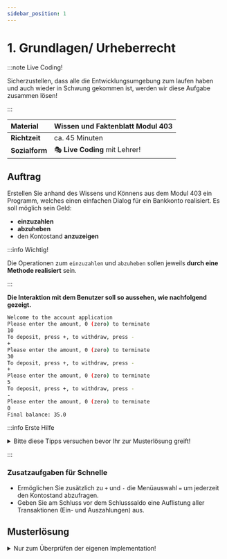 ```yaml
---
sidebar_position: 1
---
```


# 1. Grundlagen/ Urheberrecht

:::note Live Coding!

Sicherzustellen, dass alle die Entwicklungsumgebung zum laufen haben und auch wieder in Schwung gekommen ist, werden wir diese Aufgabe zusammen lösen!

:::

| **Material**   | Wissen und Faktenblatt Modul 403              |
| :------------- | :-------------------------------------------- |
| **Richtzeit**  | ca. 45 Minuten                                |
| **Sozialform** | :performing_arts: **Live Coding** mit Lehrer! |

## Auftrag

Erstellen Sie anhand des Wissens und Könnens aus dem Modul 403 ein Programm, welches einen einfachen Dialog für ein Bankkonto realisiert.
Es soll möglich sein Geld:

- **einzuzahlen**
- **abzuheben**
- den Kontostand **anzuzeigen**

:::info Wichtig!

Die Operationen zum `einzuzahlen` und `abzuheben` sollen jeweils **durch eine Methode realisiert** sein.

:::

**Die Interaktion mit dem Benutzer soll so aussehen, wie nachfolgend gezeigt.**

```bash title="AccountApplication Beispiel Terminal Ausgabe"
Welcome to the account application
Please enter the amount, 0 (zero) to terminate
10
To deposit, press +, to withdraw, press -
+
Please enter the amount, 0 (zero) to terminate
30
To deposit, press +, to withdraw, press -
+
Please enter the amount, 0 (zero) to terminate
5
To deposit, press +, to withdraw, press -
-
Please enter the amount, 0 (zero) to terminate
0
Final balance: 35.0
```

:::info Erste Hilfe

<details>
<summary> Bitte diese Tipps versuchen bevor Ihr zur Musterlösung greift!</summary>

```java
import java.util.Scanner;

public class AccountApplication {
  public static void main(String[] args) {
    Scanner sc = new Scanner(System.in);
    double balance = 0;
    double amount = 0;
    String command = "";

    System.out.println("Welcome to the account application");
    do {
      System.out.println("Please enter the amount, 0 (zero) to terminate");
      amount = sc.nextDouble();
      if (amount != 0) {
        System.out.println("To deposit, press +, to withdraw press -");
        command = sc.next();
        if ("+".equals(command)) {
          // was kommt wohl hier?
        } else if ("-".equals(command)) {
          // was kommt wohl hier?
        }
      }
    } while (amount != 0);
    System.out.println("Final balance: " + "attribute balance"); // was soll hier ausgegeben werden?

    sc.close();
  }

  // deposit => einzahlen
  public static double deposit(double balance, double amount) {
    return 0.0; // implementiere mich
  }

  // withdraw => abheben
  public static double withdraw(double balance, double amount) {
    return 0.0; // implementiere mich
  }
}
```

</details>

:::

### Zusatzaufgaben für Schnelle

- Ermöglichen Sie zusätzlich zu `+` und `-` die Menüauswahl `=` um jederzeit den Kontostand abzufragen.
- Geben Sie am Schluss vor dem Schlusssaldo eine Auflistung aller Transaktionen (Ein- und Auszahlungen) aus.

## Musterlösung

<details>
<summary>Nur zum Überprüfen der eigenen Implementation!</summary>

```java
import java.util.Scanner;

public class AccountApplication {
  public static void main(String[] args) {
    System.out.println("Welcome to the account application");
    double balance = 0;
    double amount = 0;
    String command = "";

    try(Scanner sc = new Scanner(System.in)) {
      do {
        System.out.println("Please enter the amount, 0 (zero) to terminate");
        amount = sc.nextDouble();
        if (amount != 0) {
          System.out.println("To deposit, press +, to withdraw press -");
          command = sc.next();
          if ("+".equals(command)) {
            balance = deposit(balance, amount);
          } else if ("-".equals(command)) {
            balance = withdraw(balance, amount);
          };
        }
      } while (amount != 0);
      System.out.println("Final balance: " + balance);
    }
  }

  // deposit => einzahlen
  public static double deposit(double balance, double amount) {
    return balance + amount;
  }

  // withdraw => abheben
  public static double withdraw(double balance, double amount) {
    return balance - amount;
  }
}
```

</details>
